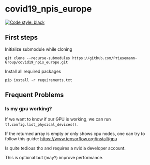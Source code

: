# covid19_npis_europe

[![Code style: black](https://img.shields.io/badge/code%20style-black-000000.svg)](https://github.com/psf/black)

## First steps
Initialize submodule while cloning
```
git clone --recurse-submodules https://github.com/Priesemann-Group/covid19_npis_europe.git
```

Install all required packages
```
pip install -r requirements.txt
```


## Frequent Problems

### Is my gpu working?
If we want to know if our GPU is working, we can run `tf.config.list_physical_devices()`.

If the returned array is empty or only shows cpu nodes, one can try to follow this guide:
https://www.tensorflow.org/install/gpu

Is quite tedious tho and requires a nvidia developer account.

This is optional but (may?) improve performance.

